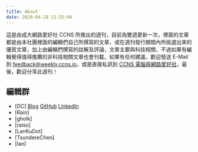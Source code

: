 ```yaml
---
title: About
date: 2020-04-28 21:55:04
---
```


這是由成大網路愛好社 CCNS 所推出的週刊，目前為雙週更新一次，裡面的文章都是由本社團裡面的編輯們自己所撰寫的文章，或在週刊發行期間內所挑選出來的優質文章，加上由編輯們撰寫的註解及評論，文章主要與科技相關，不過如果有編輯覺得值得推薦的非科技相關文章也會刊載，如果有任何建議，歡迎發送 E-Mail 到 feedback@weekly.ccns.io，或是直接私訊到 [CCNS 電腦與網路愛好社](https://www.facebook.com/ncku.ccns/)，最後，歡迎分享此週刊！

編輯群
---
* [DC] [Blog](https://blog.danielchen.cc/) [GitHub](https://github.com/d4n1elchen) [LinkedIn](https://linkedin.com/in/d4n1el/)
* [Rain]
* [gholk]
* [raiso]
* [LanKuDot]
* [TsundereChen]
* [Ian]

